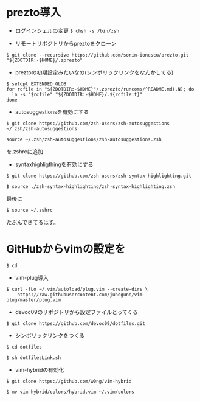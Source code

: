 # prezto導入

- ログインシェルの変更
```$ chsh -s /bin/zsh```

- リモートリポジトリからpreztoをクローン
```
$ git clone --recursive https://github.com/sorin-ionescu/prezto.git "${ZDOTDIR:-$HOME}/.zprezto" 
```

- preztoの初期設定みたいなの(シンボリックリンクをなんかしてる)
```
$ setopt EXTENDED_GLOB
for rcfile in "${ZDOTDIR:-$HOME}"/.zprezto/runcoms/^README.md(.N); do
  ln -s "$rcfile" "${ZDOTDIR:-$HOME}/.${rcfile:t}"
done
```

- autosuggestionsを有効にする
```
$ git clone https://github.com/zsh-users/zsh-autosuggestions ~/.zsh/zsh-autosuggestions
```
```
source ~/.zsh/zsh-autosuggestions/zsh-autosuggestions.zsh
```
を.zshrcに追加


- syntaxhighligthingを有効にする
```
$ git clone https://github.com/zsh-users/zsh-syntax-highlighting.git
```

```
$ source ./zsh-syntax-highlighting/zsh-syntax-highlighting.zsh
```
最後に
```
$ source ~/.zshrc
```
たぶんできてるはず。

# GitHubからvimの設定を

```
$ cd
```
- vim-plug導入
```
$ curl -fLo ~/.vim/autoload/plug.vim --create-dirs \
    https://raw.githubusercontent.com/junegunn/vim-plug/master/plug.vim
```

- devoc09のリポジトリから設定ファイルとってくる
```
$ git clone https://github.com/devoc09/dotfiles.git
```

- シンボリックリンクをつくる
```
$ cd dotfiles
```

```
$ sh dotfilesLink.sh
```

- vim-hybridの有効化
```
$ git clone https://github.com/w0ng/vim-hybrid
```

```
$ mv vim-hybrid/colors/hybrid.vim ~/.vim/colors
```
